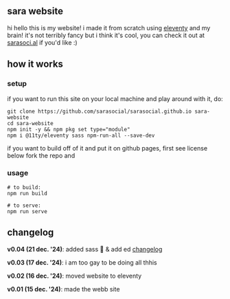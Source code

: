 ## sara website

hi hello this is my website! i made it from scratch using [eleventy](https://11ty.dev)  and my brain! it's not terribly fancy but i think it's cool, you can check it out at [sarasoci.al](https://sarasoci.al) if you'd like :)

## how it works

### setup

if you want to run this site on your local machine and play around with it, do:

```
git clone https://github.com/sarasocial/sarasocial.github.io sara-website
cd sara-website
npm init -y && npm pkg set type="module"
npm i @11ty/eleventy sass npm-run-all --save-dev
```

if you want to build off of it and put it on github pages, first see license below fork the repo and 

### usage

```
# to build:
npm run build

# to serve:
npm run serve
```

## changelog

**v0.04 (21 dec. '24)**: added   sass 💅  & add ed [changelog](/Updates.md)

**v0.03 (17 dec. '24)**: i am too gay to be doing all thhis

**v0.02 (16 dec. '24)**: moved website to eleventy

**v0.01 (15 dec. '24)**: made the webb site